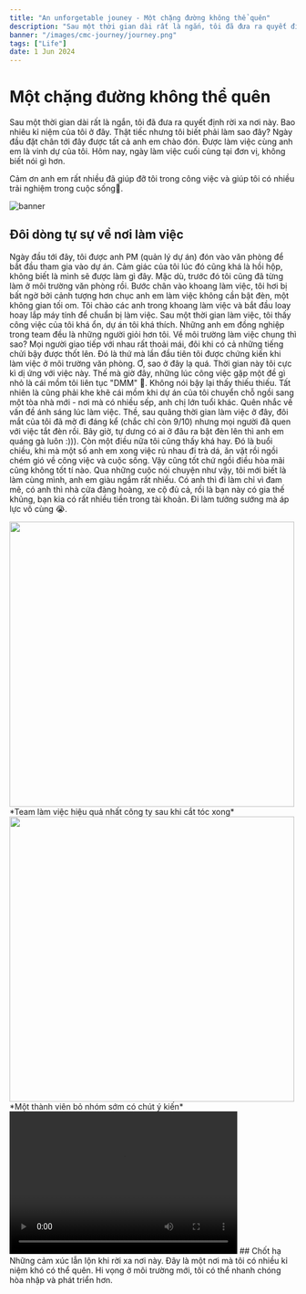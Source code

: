 ```yaml
---
title: "An unforgetable jouney - Một chặng đường không thể quên"
description: "Sau một thời gian dài rất là ngắn, tôi đã đưa ra quyết định rời xa nơi này. Bao nhiêu kỉ niệm của tôi ở đây. Thật tiếc nhưng tôi biết phải làm sao đây."
banner: "/images/cmc-journey/journey.png"
tags: ["Life"]
date: 1 Jun 2024
---
```


# Một chặng đường không thể quên
Sau một thời gian dài rất là ngắn, tôi đã đưa ra quyết định rời xa nơi này. Bao nhiêu kỉ niệm của tôi ở đây. Thật tiếc nhưng tôi biết phải làm sao đây?
Ngày đầu đặt chân tới đây được tất cả anh em chào đón. Được làm việc cùng anh em là vinh dự của tôi. Hôm nay, ngày làm việc cuối cùng tại đơn vị, không biết nói gì hơn.

Cảm ơn anh em rất nhiều đã giúp đỡ tôi trong công việc và giúp tôi có nhiều trải nghiệm trong cuộc sống🥰.

![banner](/images/cmc-journey/journey.png)

## Đôi dòng tự sự về nơi làm việc
Ngày đầu tới đây, tôi được anh PM (quản lý dự án) đón vào văn phòng để bắt đầu tham gia vào dự án. Cảm giác của tôi lúc đó cũng khá là hồi hộp, không biết là mình sẽ được làm gì đây. Mặc
dù, trước đó tôi cũng đã từng làm ở môi trường văn phòng rồi. Bước chân vào khoang làm việc, tôi hơi bị bất ngờ bởi cảnh tượng hơn chục anh em làm việc không cần bật đèn,
một không gian tối om. Tôi chào các anh trong khoang làm việc và bắt đầu loay hoay lắp máy tính để chuẩn bị làm việc. Sau một thời gian làm việc, tôi thấy công việc của tôi khá ổn,
dự án tôi khá thích. Những anh em đồng nghiệp trong team đều là những người giỏi hơn tôi. Về môi trường làm việc chung thì sao? Mọi người giao tiếp với nhau rất thoải mái,
đôi khi có cả những tiếng chửi bậy được thốt lên. Đó là thứ mà lần đầu tiên tôi được chứng kiến khi làm việc ở môi trường văn phòng. Ơ, sao ở đây lạ quá. Thời gian này tôi cực kì dị ứng với việc này. Thế mà giờ đây, những lúc công việc gặp một đề gì nhỏ là cái mồm tôi liên tục "DMM" 🤣. Không nói bậy lại thấy thiếu thiếu. Tất nhiên là cũng phải khe khẽ cái mồm khi dự án của tôi chuyển chỗ ngồi sang một tòa nhà mới - nơi mà có nhiều sếp, anh chị lớn tuổi khác. Quên nhắc về vấn đề ánh sáng lúc làm việc. Thề, sau quãng thời gian làm việc ở đây, đôi mắt của tôi đã mờ đi đáng kể (chắc chỉ còn 9/10) nhưng mọi người đã quen với việc tắt đèn rồi. Bây giờ, tự dưng có ai ở đâu ra bật đèn lên thì anh em quáng gà luôn :))). Còn một điều nữa tôi cũng thấy khá hay. Đó là buổi chiều, khi mà một số anh em xong việc rủ nhau đi trà dá, ăn vặt rồi ngồi chém gió về công việc và cuộc sống. Vậy cũng tốt chứ ngồi điều hòa mãi cũng không tốt tí nào. Qua những cuộc nói chuyện như vậy, tôi mới biết là làm cùng mình, anh em giàu ngầm rất nhiều. Có anh thì đi làm chỉ vì đam mê, có anh thì nhà cửa đàng hoàng, xe cộ đủ cả, rồi là bạn này có gia thế khủng, bạn kia có rất nhiều tiền trong tài khoản. Đi làm tưởng sướng mà áp lực vô cùng 😭.

<img src="/images/cmc-journey/team.jpg" width="500">
*Team làm việc hiệu quả nhất công ty sau khi cắt tóc xong*
<img src="images/cmc-journey/fuch.jpg" width="500">
*Một thành viên bỏ nhóm sớm có chút ý kiến*

<video width="400" height="250" controls>
  <source src="images/cmc-journey/trada.mp4" type="video/mp4">
  Your browser does not support the video tag.
</video>
## Chốt hạ
Những cảm xúc lẫn lộn khi rời xa nơi này. Đây là một nơi mà tôi có nhiều kỉ niệm khó có thể quên. Hi vọng ở môi trường mới, tôi có thể nhanh chóng hòa nhập và phát triển hơn.


